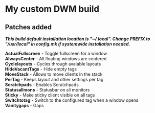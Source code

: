# My custom DWM build

## Patches added  

***This build default installation location is "~/.local". Change PREFIX to "/usr/local" in config.mk if systemwide installation needed.*** 

**ActualFullscreen** - Toggle fullscreen for a window  
**AlwaysCenter** - All floating windows are centered  
**Cyclelayouts** - Cycles through avaiable layouts  
**HideVacantTags** - Hide empty tags  
**MoveStack** - Allows to move clients in the stack  
**PerTag** - Keeps layout and other settings per tag  
**Scratchpads** - Enables Scratchpads  
**Statusallmons** - Statusbar on all monitors  
**Sticky** - Make sticky client visible on all tags  
**Switchtotag** - Switch to the configured tag when a window opens  
**Vanitygaps** - Gaps